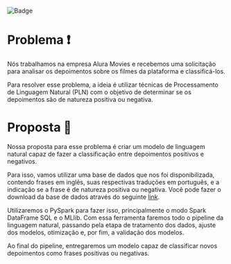 ![Badge](https://img.shields.io/badge/Status_curso-Em_andamento-red)

# Problema ❗

Nós trabalhamos na empresa Alura Movies e recebemos uma solicitação para analisar os depoimentos sobre os filmes da plataforma e classificá-los.

Para resolver esse problema, a ideia é utilizar técnicas de Processamento de Linguagem Natural (PLN) com o objetivo de determinar se os depoimentos são de natureza positiva ou negativa.

# Proposta 🎯

Nossa proposta para esse problema é criar um modelo de linguagem natural capaz de fazer a classificação entre depoimentos positivos e negativos.

Para isso, vamos utilizar uma base de dados que nos foi disponibilizada, contendo frases em inglês, suas respectivas traduções em português, e a indicação se a frase é de natureza positiva ou negativa. Você pode fazer o download da base de dados através do seguinte [link](https://www.kaggle.com/datasets/luisfredgs/imdb-ptbr).

Utilizaremos o PySpark para fazer isso, principalmente o modo Spark DataFrame SQL e o MLlib. Com essa ferramenta faremos todo o pipeline da linguagem natural, passando pela etapa de tratamento dos dados, ajuste dos modelos, otimização e, por fim, a validação dos modelos.

Ao final do pipeline, entregaremos um modelo capaz de classificar novos depoimentos como frases positivas ou negativas.
